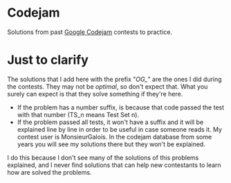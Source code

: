 # Codejam
Solutions from past [Google Codejam][1] contests to practice.

# Just to clarify 
The solutions that I add here with the prefix "*OG_*" are the ones I did during the contests.
They may not be _optimal_, so don't expect that. What you surely can expect is that they solve something 
if they're here. 
 * If the problem has a number suffix, is because that code passed the test with that number (TS_n means Test Set n). 
 * If the problem passed all tests, it won't have a suffix and it will be explained line by line in order
 to be useful in case someone reads it.
My contest user is MonsieurGalois. In the codejam database from some years you will see my solutions there but
they won't be explained.

I do this because I don't see many of the solutions of this problems explained, and I never find solutions that 
can help new contestants to learn how are solved the problems.


[1]: https://codingcompetitions.withgoogle.com/codejam